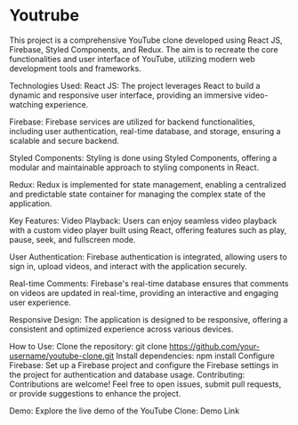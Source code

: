 # Youtrube
This project is a comprehensive YouTube clone developed using React JS, Firebase, Styled Components, and Redux. The aim is to recreate the core functionalities and user interface of YouTube, utilizing modern web development tools and frameworks.


Technologies Used:
React JS: The project leverages React to build a dynamic and responsive user interface, providing an immersive video-watching experience.

Firebase: Firebase services are utilized for backend functionalities, including user authentication, real-time database, and storage, ensuring a scalable and secure backend.

Styled Components: Styling is done using Styled Components, offering a modular and maintainable approach to styling components in React.

Redux: Redux is implemented for state management, enabling a centralized and predictable state container for managing the complex state of the application.

Key Features:
Video Playback: Users can enjoy seamless video playback with a custom video player built using React, offering features such as play, pause, seek, and fullscreen mode.

User Authentication: Firebase authentication is integrated, allowing users to sign in, upload videos, and interact with the application securely.

Real-time Comments: Firebase's real-time database ensures that comments on videos are updated in real-time, providing an interactive and engaging user experience.

Responsive Design: The application is designed to be responsive, offering a consistent and optimized experience across various devices.

How to Use:
Clone the repository: git clone https://github.com/your-username/youtube-clone.git
Install dependencies: npm install
Configure Firebase: Set up a Firebase project and configure the Firebase settings in the project for authentication and database usage.
Contributing:
Contributions are welcome! Feel free to open issues, submit pull requests, or provide suggestions to enhance the project.

Demo:
Explore the live demo of the YouTube Clone: Demo Link

